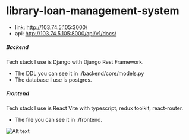 # library-loan-management-system

- link: http://103.74.5.105:3000/
- api: http://103.74.5.105:8000/api/v1/docs/

##### Backend

Tech stack I use is Django with Django Rest Framework.

- The DDL you can see it in ./backend/core/models.py
- The database I use is postgres.

##### Frontend

Tech stack I use is React Vite with typescript, redux toolkit, react-router.

- The file you can see it in ./frontend.

![Alt text](https://res.cloudinary.com/do9rn3tmy/image/upload/v1753411293/Screenshot_2025-07-25_095442_xgngex.png)
